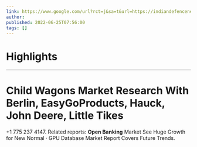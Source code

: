 ```yaml
---
link: https://www.google.com/url?rct=j&sa=t&url=https://indiandefencenews.info/567323/news/child-wagons-market-research-with-berlin-easygoproducts-hauck-john-deere-little-tikes-analysis-for-2022-and-2027/&ct=ga&cd=CAIyHzVmNjkxZDEzNTU2NWU1MTc6Y29tLmJyOnB0OkJSOkw&usg=AOvVaw33atrhCzJaEoOwBFame6_b
author:  
published: 2022-06-25T07:56:00
tags: []
---
```

# Highlights


---
# Child Wagons Market Research With Berlin, EasyGoProducts, Hauck, John Deere, Little Tikes
+1 775 237 4147. Related reports: **Open Banking** Market See Huge Growth for New Normal · GPU Database Market Report Covers Future Trends.